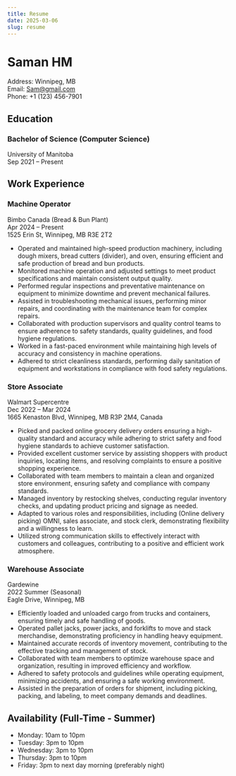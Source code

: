 ```yaml
---
title: Resume
date: 2025-03-06
slug: resume
---
```


# Saman HM

Address: Winnipeg, MB  
Email: [Sam@gmail.com](mailto:Sam@gmail.com)  
Phone: +1 (123) 456-7901

## Education

### Bachelor of Science (Computer Science)

University of Manitoba  
Sep 2021 – Present

## Work Experience

### Machine Operator

Bimbo Canada (Bread & Bun Plant)  
Apr 2024 – Present  
1525 Erin St, Winnipeg, MB R3E 2T2

- Operated and maintained high-speed production machinery, including dough mixers, bread cutters (divider), and oven, ensuring efficient and safe production of bread and bun products.
- Monitored machine operation and adjusted settings to meet product specifications and maintain consistent output quality.
- Performed regular inspections and preventative maintenance on equipment to minimize downtime and prevent mechanical failures.
- Assisted in troubleshooting mechanical issues, performing minor repairs, and coordinating with the maintenance team for complex repairs.
- Collaborated with production supervisors and quality control teams to ensure adherence to safety standards, quality guidelines, and food hygiene regulations.
- Worked in a fast-paced environment while maintaining high levels of accuracy and consistency in machine operations.
- Adhered to strict cleanliness standards, performing daily sanitation of equipment and workstations in compliance with food safety regulations.

### Store Associate

Walmart Supercentre  
Dec 2022 – Mar 2024  
1665 Kenaston Blvd, Winnipeg, MB R3P 2M4, Canada

- Picked and packed online grocery delivery orders ensuring a high-quality standard and accuracy while adhering to strict safety and food hygiene standards to achieve customer satisfaction.
- Provided excellent customer service by assisting shoppers with product inquiries, locating items, and resolving complaints to ensure a positive shopping experience.
- Collaborated with team members to maintain a clean and organized store environment, ensuring safety and compliance with company standards.
- Managed inventory by restocking shelves, conducting regular inventory checks, and updating product pricing and signage as needed.
- Adapted to various roles and responsibilities, including (Online delivery picking) OMNI, sales associate, and stock clerk, demonstrating flexibility and a willingness to learn.
- Utilized strong communication skills to effectively interact with customers and colleagues, contributing to a positive and efficient work atmosphere.

### Warehouse Associate

Gardewine  
2022 Summer (Seasonal)  
Eagle Drive, Winnipeg, MB

- Efficiently loaded and unloaded cargo from trucks and containers, ensuring timely and safe handling of goods.
- Operated pallet jacks, power jacks, and forklifts to move and stack merchandise, demonstrating proficiency in handling heavy equipment.
- Maintained accurate records of inventory movement, contributing to the effective tracking and management of stock.
- Collaborated with team members to optimize warehouse space and organization, resulting in improved efficiency and workflow.
- Adhered to safety protocols and guidelines while operating equipment, minimizing accidents, and ensuring a safe working environment.
- Assisted in the preparation of orders for shipment, including picking, packing, and labeling, to meet company demands and deadlines.

## Availability (Full-Time - Summer)

- Monday: 10am to 10pm
- Tuesday: 3pm to 10pm
- Wednesday: 3pm to 10pm
- Thursday: 3pm to 10pm
- Friday: 3pm to next day morning (preferably night)
